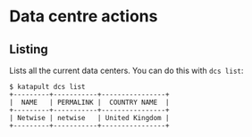 # Data centre actions

## Listing
Lists all the current data centers. You can do this with `dcs list`:

```
$ katapult dcs list
+---------+-----------+----------------+
|  NAME   | PERMALINK |  COUNTRY NAME  |
+---------+-----------+----------------+
| Netwise | netwise   | United Kingdom |
+---------+-----------+----------------+
```

